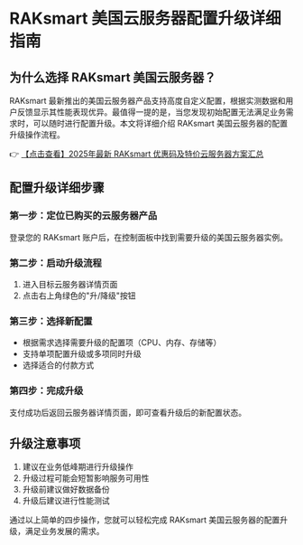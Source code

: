 # RAKsmart 美国云服务器配置升级详细指南

## 为什么选择 RAKsmart 美国云服务器？

RAKsmart 最新推出的美国云服务器产品支持高度自定义配置，根据实测数据和用户反馈显示其性能表现优异。最值得一提的是，当您发现初始配置无法满足业务需求时，可以随时进行配置升级。本文将详细介绍 RAKsmart 美国云服务器的配置升级操作流程。

👉 [【点击查看】2025年最新 RAKsmart 优惠码及特价云服务器方案汇总](https://bit.ly/raksmart)

## 配置升级详细步骤

### 第一步：定位已购买的云服务器产品
登录您的 RAKsmart 账户后，在控制面板中找到需要升级的美国云服务器实例。

### 第二步：启动升级流程
1. 进入目标云服务器详情页面
2. 点击右上角绿色的"升/降级"按钮

### 第三步：选择新配置
- 根据需求选择需要升级的配置项（CPU、内存、存储等）
- 支持单项配置升级或多项同时升级
- 选择适合的付款方式

### 第四步：完成升级
支付成功后返回云服务器详情页面，即可查看升级后的新配置状态。

## 升级注意事项
1. 建议在业务低峰期进行升级操作
2. 升级过程可能会短暂影响服务可用性
3. 升级前建议做好数据备份
4. 升级后建议进行性能测试

通过以上简单的四步操作，您就可以轻松完成 RAKsmart 美国云服务器的配置升级，满足业务发展的需求。